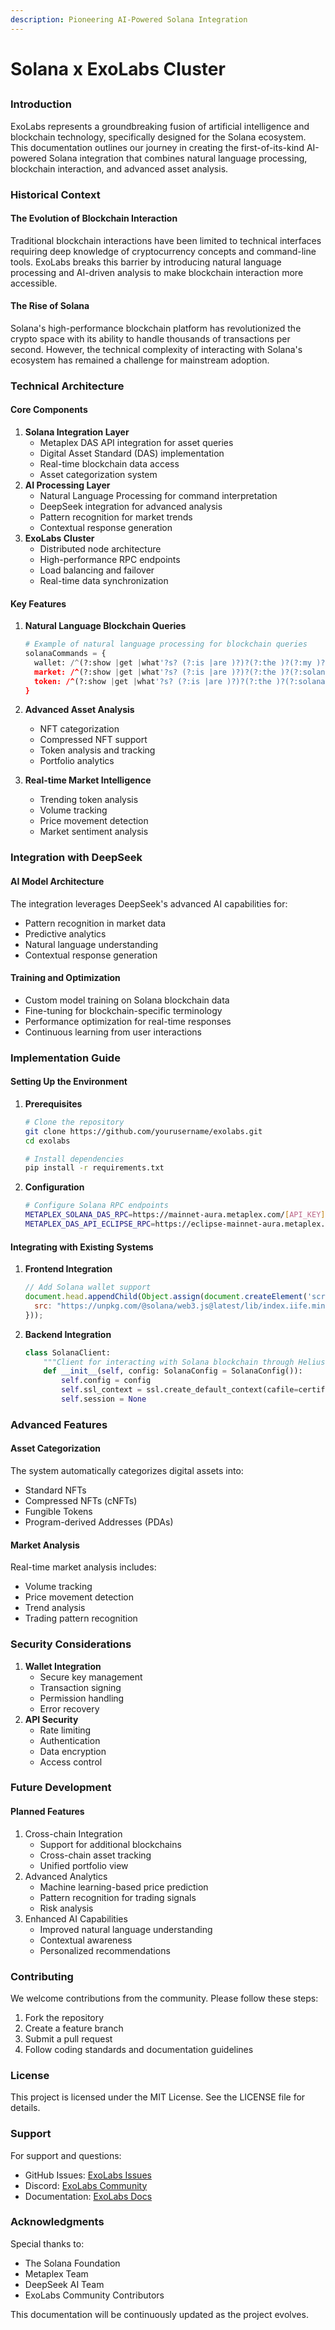 ```yaml
---
description: Pioneering AI-Powered Solana Integration
---
```


# Solana x ExoLabs Cluster

##

### Introduction

ExoLabs represents a groundbreaking fusion of artificial intelligence and blockchain technology, specifically designed for the Solana ecosystem. This documentation outlines our journey in creating the first-of-its-kind AI-powered Solana integration that combines natural language processing, blockchain interaction, and advanced asset analysis.

### Historical Context

#### The Evolution of Blockchain Interaction

Traditional blockchain interactions have been limited to technical interfaces requiring deep knowledge of cryptocurrency concepts and command-line tools. ExoLabs breaks this barrier by introducing natural language processing and AI-driven analysis to make blockchain interaction more accessible.

#### The Rise of Solana

Solana's high-performance blockchain platform has revolutionized the crypto space with its ability to handle thousands of transactions per second. However, the technical complexity of interacting with Solana's ecosystem has remained a challenge for mainstream adoption.

### Technical Architecture

#### Core Components

1. **Solana Integration Layer**
   * Metaplex DAS API integration for asset queries
   * Digital Asset Standard (DAS) implementation
   * Real-time blockchain data access
   * Asset categorization system
2. **AI Processing Layer**
   * Natural Language Processing for command interpretation
   * DeepSeek integration for advanced analysis
   * Pattern recognition for market trends
   * Contextual response generation
3. **ExoLabs Cluster**
   * Distributed node architecture
   * High-performance RPC endpoints
   * Load balancing and failover
   * Real-time data synchronization

#### Key Features

1.  **Natural Language Blockchain Queries**

    ```python
    # Example of natural language processing for blockchain queries
    solanaCommands = {
      wallet: /^(?:show |get |what'?s? (?:is |are )?)?(?:the )?(?:my )?(?:solana |sol )?wallet|assets?/i,
      market: /^(?:show |get |what'?s? (?:is |are )?)?(?:the )?(?:solana |sol )?market/i,
      token: /^(?:show |get |what'?s? (?:is |are )?)?(?:the )?(?:solana |sol )?token (\w+)/i
    }
    ```
2. **Advanced Asset Analysis**
   * NFT categorization
   * Compressed NFT support
   * Token analysis and tracking
   * Portfolio analytics
3. **Real-time Market Intelligence**
   * Trending token analysis
   * Volume tracking
   * Price movement detection
   * Market sentiment analysis

### Integration with DeepSeek

#### AI Model Architecture

The integration leverages DeepSeek's advanced AI capabilities for:

* Pattern recognition in market data
* Predictive analytics
* Natural language understanding
* Contextual response generation

#### Training and Optimization

* Custom model training on Solana blockchain data
* Fine-tuning for blockchain-specific terminology
* Performance optimization for real-time responses
* Continuous learning from user interactions

### Implementation Guide

#### Setting Up the Environment

1.  **Prerequisites**

    ```bash
    # Clone the repository
    git clone https://github.com/yourusername/exolabs.git
    cd exolabs

    # Install dependencies
    pip install -r requirements.txt
    ```
2.  **Configuration**

    ```bash
    # Configure Solana RPC endpoints
    METAPLEX_SOLANA_DAS_RPC=https://mainnet-aura.metaplex.com/[API_KEY]
    METAPLEX_DAS_API_ECLIPSE_RPC=https://eclipse-mainnet-aura.metaplex.com/[API_KEY]
    ```

#### Integrating with Existing Systems

1.  **Frontend Integration**

    ```javascript
    // Add Solana wallet support
    document.head.appendChild(Object.assign(document.createElement('script'), {
      src: "https://unpkg.com/@solana/web3.js@latest/lib/index.iife.min.js"
    }));
    ```
2.  **Backend Integration**

    ```python
    class SolanaClient:
        """Client for interacting with Solana blockchain through Helius and SolanaTracker."""
        def __init__(self, config: SolanaConfig = SolanaConfig()):
            self.config = config
            self.ssl_context = ssl.create_default_context(cafile=certifi.where())
            self.session = None
    ```

### Advanced Features

#### Asset Categorization

The system automatically categorizes digital assets into:

* Standard NFTs
* Compressed NFTs (cNFTs)
* Fungible Tokens
* Program-derived Addresses (PDAs)

#### Market Analysis

Real-time market analysis includes:

* Volume tracking
* Price movement detection
* Trend analysis
* Trading pattern recognition

### Security Considerations

1. **Wallet Integration**
   * Secure key management
   * Transaction signing
   * Permission handling
   * Error recovery
2. **API Security**
   * Rate limiting
   * Authentication
   * Data encryption
   * Access control

### Future Development

#### Planned Features

1. Cross-chain Integration
   * Support for additional blockchains
   * Cross-chain asset tracking
   * Unified portfolio view
2. Advanced Analytics
   * Machine learning-based price prediction
   * Pattern recognition for trading signals
   * Risk analysis
3. Enhanced AI Capabilities
   * Improved natural language understanding
   * Contextual awareness
   * Personalized recommendations

### Contributing

We welcome contributions from the community. Please follow these steps:

1. Fork the repository
2. Create a feature branch
3. Submit a pull request
4. Follow coding standards and documentation guidelines

### License

This project is licensed under the MIT License. See the LICENSE file for details.

### Support

For support and questions:

* GitHub Issues: [ExoLabs Issues](https://github.com/yourusername/exolabs/issues)
* Discord: [ExoLabs Community](https://discord.gg/exolabs)
* Documentation: [ExoLabs Docs](https://docs.exolabs.ai)

### Acknowledgments

Special thanks to:

* The Solana Foundation
* Metaplex Team
* DeepSeek AI Team
* ExoLabs Community Contributors

This documentation will be continuously updated as the project evolves.
